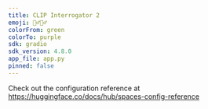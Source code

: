 ```yaml
---
title: CLIP Interrogator 2
emoji: 🕵️‍♂️🕵️‍♂️
colorFrom: green
colorTo: purple
sdk: gradio
sdk_version: 4.8.0
app_file: app.py
pinned: false
---
```


Check out the configuration reference at https://huggingface.co/docs/hub/spaces-config-reference
